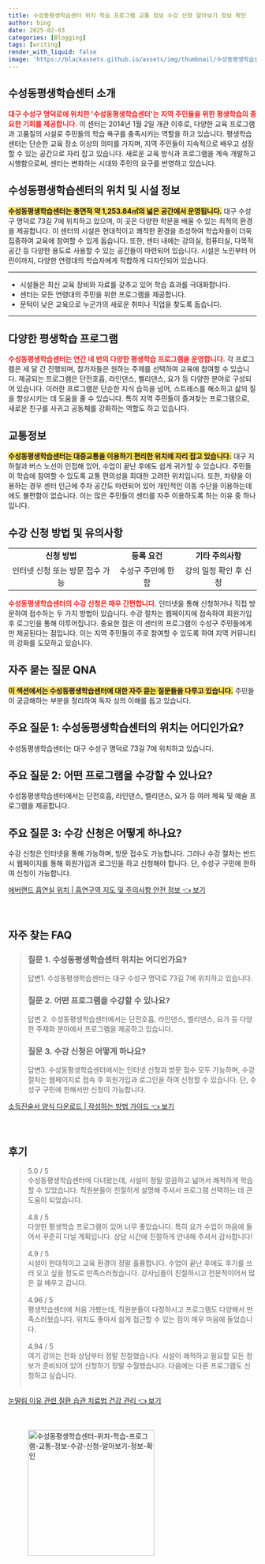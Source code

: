 ```yaml
---
title: 수성동평생학습센터 위치 학습 프로그램 교통 정보 수강 신청 알아보기 정보 확인
author: bing
date: 2025-02-03
categories: [Blogging]
tags: [writing]
render_with_liquid: false
image: 'https://blackassets.github.io/assets/img/thumbnail/수성동평생학습센터-위치-학습-프로그램-교통-정보-수강-신청-알아보기-정보-확인.webp'
---
```



<h2 id='수성동평생학습센터소개'>수성동평생학습센터 소개</h2>

<p><b><span style="color: #ee2323;">대구 수성구 명덕로에 위치한 '수성동평생학습센터'는 지역 주민들을 위한 평생학습의 중요한 기회를 제공합니다.</span></b> 이 센터는 2014년 1월 2일 개관 이후로, 다양한 교육 프로그램과 고품질의 시설로 주민들의 학습 욕구를 충족시키는 역할을 하고 있습니다. 평생학습센터는 단순한 교육 장소 이상의 의미를 가지며, 지역 주민들이 지속적으로 배우고 성장할 수 있는 공간으로 자리 잡고 있습니다. 새로운 교육 방식과 프로그램을 계속 개발하고 시행함으로써, 센터는 변화하는 시대와 주민의 요구를 반영하고 있습니다.</p>

<h2 id='위치및시설정보'>수성동평생학습센터의 위치 및 시설 정보</h2>

<p><b><span style="background-color: #ffe066;">수성동평생학습센터는 총면적 약 1,253.84㎡의 넓은 공간에서 운영됩니다.</span></b> 대구 수성구 명덕로 73길 7에 위치하고 있으며, 이 곳은 다양한 학문을 배울 수 있는 최적의 환경을 제공합니다. 이 센터의 시설은 현대적이고 쾌적한 환경을 조성하여 학습자들이 더욱 집중하여 교육에 참여할 수 있게 돕습니다. 또한, 센터 내에는 강의실, 컴퓨터실, 다목적 공간 등 다양한 용도로 사용할 수 있는 공간들이 마련되어 있습니다. 시설은 노인부터 어린이까지, 다양한 연령대의 학습자에게 적합하게 디자인되어 있습니다.</p>

<hr />

<ul>
    <li>시설들은 최신 교육 장비와 자료를 갖추고 있어 학습 효과를 극대화합니다.</li>
    <li>센터는 모든 연령대의 주민을 위한 프로그램을 제공합니다.</li>
    <li>문턱이 낮은 교육으로 누군가의 새로운 취미나 직업을 찾도록 돕습니다.</li>
</ul>

<hr />

<h2 id='다양한평생학습프로그램'>다양한 평생학습 프로그램</h2>

<p><b><span style="color: #ee2323;">수성동평생학습센터는 연간 네 번의 다양한 평생학습 프로그램을 운영합니다.</span></b> 각 프로그램은 세 달 간 진행되며, 참가자들은 원하는 주제를 선택하여 교육에 참여할 수 있습니다. 제공되는 프로그램은 단전호흡, 라인댄스, 벨리댄스, 요가 등 다양한 분야로 구성되어 있습니다. 이러한 프로그램은 단순한 지식 습득을 넘어, 스트레스를 해소하고 삶의 질을 향상시키는 데 도움을 줄 수 있습니다. 특히 지역 주민들이 즐겨찾는 프로그램으로, 새로운 친구를 사귀고 공동체를 강화하는 역할도 하고 있습니다.</p>

<h2 id='교통정보'>교통정보</h2>

<p><b><span style="background-color: #ffe066;">수성동평생학습센터는 대중교통을 이용하기 편리한 위치에 자리 잡고 있습니다.</span></b> 대구 지하철과 버스 노선이 인접해 있어, 수업이 끝난 후에도 쉽게 귀가할 수 있습니다. 주민들이 학습에 참여할 수 있도록 교통 편의성을 최대한 고려한 위치입니다. 또한, 차량을 이용하는 경우 센터 인근에 주차 공간도 마련되어 있어 개인적인 이동 수단을 이용하는데에도 불편함이 없습니다. 이는 많은 주민들이 센터를 자주 이용하도록 하는 이유 중 하나입니다.</p>

<h2 id='수강신청방법'>수강 신청 방법 및 유의사항</h2>

<table>
    <tr>
        <td style="text-align: center; height: 17px;"><b>신청 방법</b></td>
        <td style="text-align: center; height: 17px;"><b>등록 요건</b></td>
        <td style="text-align: center; height: 17px;"><b>기타 주의사항</b></td>
    </tr>
    <tr>
        <td style="text-align: center; height: 17px;">인터넷 신청 또는 방문 접수 가능</td>
        <td style="text-align: center; height: 17px;">수성구 주민에 한함</td>
        <td style="text-align: center; height: 17px;">강의 일정 확인 후 신청</td>
    </tr>
</table>

<p><b><span style="color: #ee2323;">수성동평생학습센터의 수강 신청은 매우 간편합니다.</span></b> 인터넷을 통해 신청하거나 직접 방문하여 접수하는 두 가지 방법이 있습니다. 수강 절차는 웹페이지에 접속하여 회원가입 후 로그인을 통해 이루어집니다. 중요한 점은 이 센터의 프로그램이 수성구 주민들에게만 제공된다는 점입니다. 이는 지역 주민들이 주로 참여할 수 있도록 하여 지역 커뮤니티의 강화를 도모하고 있습니다.</p>

<h2 id='자주묻는질문'>자주 묻는 질문 QNA</h2>

<p><b><span style="background-color: #ffe066;">이 섹션에서는 수성동평생학습센터에 대한 자주 묻는 질문들을 다루고 있습니다.</span></b> 주민들이 궁금해하는 부분을 정리하여 독자 싱의 이해를 돕고 있습니다.</p>

<h2 id='주요질문1'>주요 질문 1: 수성동평생학습센터의 위치는 어디인가요?</h2>

<p>수성동평생학습센터는 대구 수성구 명덕로 73길 7에 위치하고 있습니다.</p>

<h2 id='주요질문2'>주요 질문 2: 어떤 프로그램을 수강할 수 있나요?</h2>

<p>수성동평생학습센터에서는 단전호흡, 라인댄스, 벨리댄스, 요가 등 여러 체육 및 예술 프로그램을 제공합니다.</p>

<h2 id='주요질문3'>주요 질문 3: 수강 신청은 어떻게 하나요?</h2>

<p>수강 신청은 인터넷을 통해 가능하며, 방문 접수도 가능합니다. 그러나 수강 절차는 반드시 웹페이지를 통해 회원가입과 로그인을 하고 신청해야 합니다. 단, 수성구 구민에 한하여 신청이 가능합니다.</p>


<p><a class="click-button" title="에버랜드 흡연실 위치 | 흡연구역 지도 및 주의사항 안전 정보" href="https://blackassets.github.io/posts/%EC%97%90%EB%B2%84%EB%9E%9C%EB%93%9C-%ED%9D%A1%EC%97%B0%EC%8B%A4-%EC%9C%84%EC%B9%98-%ED%9D%A1%EC%97%B0%EA%B5%AC%EC%97%AD-%EC%A7%80%EB%8F%84-%EB%B0%8F-%EC%A3%BC%EC%9D%98%EC%82%AC%ED%95%AD-%EC%95%88%EC%A0%84-%EC%A0%95%EB%B3%B4/" rel="dofollow">에버랜드 흡연실 위치 | 흡연구역 지도 및 주의사항 안전 정보 👈 보기</a></p><br>
<h2 id='자주_찾는_FAQ'>자주 찾는 FAQ</h2>
<div itemscope="" itemtype="https://schema.org/FAQPage"> 
<blockquote> 
<div itemscope="" itemprop="mainEntity" itemtype="https://schema.org/Question"> 
<h3 itemprop="name">질문 1. 수성동평생학습센터 위치는 어디인가요?</h3> 
<div itemscope="" itemprop="acceptedAnswer" itemtype="https://schema.org/Answer"> 
<span itemprop="text"> 
<p>답변1. 수성동평생학습센터는 대구 수성구 명덕로 73길 7에 위치하고 있습니다.</p> 
</span> 
</div> 
</div> 
<div itemscope="" itemprop="mainEntity" itemtype="https://schema.org/Question"> 
<h3 itemprop="name">질문 2. 어떤 프로그램을 수강할 수 있나요?</h3> 
<div itemscope="" itemprop="acceptedAnswer" itemtype="https://schema.org/Answer"> 
<span itemprop="text"> 
<p>답변 2. 수성동평생학습센터에서는 단전호흡, 라인댄스, 벨리댄스, 요가 등 다양한 주제와 분야에서 프로그램을 제공하고 있습니다.</p> 
</span> 
</div> 
</div> 
<div itemscope="" itemprop="mainEntity" itemtype="https://schema.org/Question"> 
<h3 itemprop="name">질문 3. 수강 신청은 어떻게 하나요?</h3> 
<div itemscope="" itemprop="acceptedAnswer" itemtype="https://schema.org/Answer"> 
<span itemprop="text"> 
<p>답변3. 수성동평생학습센터에서는 인터넷 신청과 방문 접수 모두 가능하며, 수강절차는 웹페이지로 접속 후 회원가입과 로그인을 하여 신청할 수 있습니다. 단, 수성구 구민에 한해서만 신청이 가능합니다.</p> 
</span> 
</div> 
</div> 
</blockquote> 
</div>
<p><a class="click-button" title="소득진술서 양식 다운로드 | 작성하는 방법 가이드" href="https://blackassets.github.io/posts/%EC%86%8C%EB%93%9D%EC%A7%84%EC%88%A0%EC%84%9C-%EC%96%91%EC%8B%9D-%EB%8B%A4%EC%9A%B4%EB%A1%9C%EB%93%9C-%EC%9E%91%EC%84%B1%ED%95%98%EB%8A%94-%EB%B0%A9%EB%B2%95-%EA%B0%80%EC%9D%B4%EB%93%9C/" rel="dofollow">소득진술서 양식 다운로드 | 작성하는 방법 가이드 👈 보기</a></p><br>
<h2 id='후기'>후기</h2>
<div itemscope itemtype="https://schema.org/Product">
  <blockquote>
  <div itemprop="review" itemscope itemtype="https://schema.org/Review">
      <div itemprop="reviewRating" itemscope itemtype="https://schema.org/Rating"> <span itemprop="ratingValue">5.0</span> / <span itemprop="bestRating">5</span> </div>
      <span itemprop="reviewBody">수성동평생학습센터에 다녀왔는데, 시설이 정말 깔끔하고 넓어서 쾌적하게 학습할 수 있었습니다. 직원분들이 친절하게 설명해 주셔서 프로그램 선택하는 데 큰 도움이 되었습니다.</span>
  </div>
  <br>
  <div itemprop="review" itemscope itemtype="https://schema.org/Review">
      <div itemprop="reviewRating" itemscope itemtype="https://schema.org/Rating"> <span itemprop="ratingValue">4.8</span> / <span itemprop="bestRating">5</span> </div>
      <span itemprop="reviewBody">다양한 평생학습 프로그램이 있어 너무 좋았습니다. 특히 요가 수업이 마음에 들어서 꾸준히 다닐 계획입니다. 상담 시간에 친절하게 안내해 주셔서 감사합니다!</span>
  </div>
  <br>
  <div itemprop="review" itemscope itemtype="https://schema.org/Review">
      <div itemprop="reviewRating" itemscope itemtype="https://schema.org/Rating"> <span itemprop="ratingValue">4.9</span> / <span itemprop="bestRating">5</span> </div>
      <span itemprop="reviewBody">시설이 현대적이고 교육 환경이 정말 훌륭합니다. 수업이 끝난 후에도 후기를 쓰러 오고 싶을 정도로 만족스러웠습니다. 강사님들이 친절하시고 전문적이어서 많은 걸 배우고 갑니다.</span>
  </div>
  <br>
  <div itemprop="review" itemscope itemtype="https://schema.org/Review">
      <div itemprop="reviewRating" itemscope itemtype="https://schema.org/Rating"> <span itemprop="ratingValue">4.96</span> / <span itemprop="bestRating">5</span> </div>
      <span itemprop="reviewBody">평생학습센터에 처음 가봤는데, 직원분들이 다정하시고 프로그램도 다양해서 만족스러웠습니다. 위치도 좋아서 쉽게 접근할 수 있는 점이 매우 마음에 들었습니다.</span>
  </div>
  <br>
  <div itemprop="review" itemscope itemtype="https://schema.org/Review">
      <div itemprop="reviewRating" itemscope itemtype="https://schema.org/Rating"> <span itemprop="ratingValue">4.94</span> / <span itemprop="bestRating">5</span> </div>
      <span itemprop="reviewBody">여기 강의는 전화 상담부터 정말 친절했습니다. 시설이 쾌적하고 필요할 모든 정보가 준비되어 있어 신청하기 정말 수월했습니다. 다음에는 다른 프로그램도 신청하고 싶습니다.</span>
  </div>
  <br>
  </blockquote>
</div>
<p><a class="click-button" title="눈떨림 이유 관련 질환 습관 치료법 건강 관리" href="https://blackassets.github.io/posts/%EB%88%88%EB%96%A8%EB%A6%BC-%EC%9D%B4%EC%9C%A0-%EA%B4%80%EB%A0%A8-%EC%A7%88%ED%99%98-%EC%8A%B5%EA%B4%80-%EC%B9%98%EB%A3%8C%EB%B2%95-%EA%B1%B4%EA%B0%95-%EA%B4%80%EB%A6%AC/" rel="dofollow">눈떨림 이유 관련 질환 습관 치료법 건강 관리 👈 보기</a></p><br>
<figure class="image"><img src="https://blackassets.github.io/assets/img/thumbnail/수성동평생학습센터-위치-학습-프로그램-교통-정보-수강-신청-알아보기-정보-확인.webp" alt="수성동평생학습센터-위치-학습-프로그램-교통-정보-수강-신청-알아보기-정보-확인" width="256" height="256"></figure>